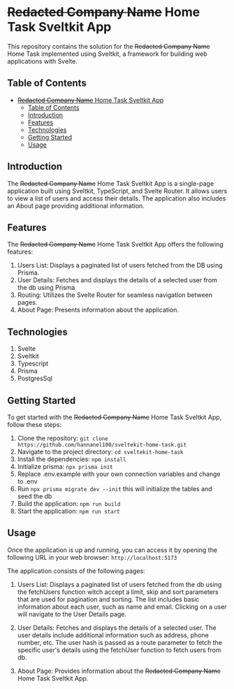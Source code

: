 # ~~Redacted Company Name~~ Home Task Sveltkit App

This repository contains the solution for the ~~Redacted Company Name~~ Home Task implemented using Sveltkit, a framework for building web applications with Svelte.

## Table of Contents

- [~~Redacted Company Name~~ Home Task Sveltkit App](#redacted-company-name-home-task-sveltkit-app)
  - [Table of Contents](#table-of-contents)
  - [Introduction](#introduction)
  - [Features](#features)
  - [Technologies](#technologies)
  - [Getting Started](#getting-started)
  - [Usage](#usage)


## Introduction

The ~~Redacted Company Name~~ Home Task Sveltkit App is a single-page application built using Sveltkit, TypeScript, and Svelte Router. It allows users to view a list of users and access their details. The application also includes an About page providing additional information.

## Features

The ~~Redacted Company Name~~ Home Task Sveltkit App offers the following features:

1. Users List: Displays a paginated list of users fetched from the DB using Prisma.
2. User Details: Fetches and displays the details of a selected user from the db using Prisma
3. Routing: Utilizes the Svelte Router for seamless navigation between pages.
4. About Page: Presents information about the application.

## Technologies

1. Svelte
2. Sveltkit
3. Typescript
4. Prisma
5. PostgresSql

## Getting Started

To get started with the ~~Redacted Company Name~~ Home Task Sveltkit App, follow these steps:

1. Clone the repository: `git clone https://github.com/hannanel100/sveltekit-home-task.git`
2. Navigate to the project directory: `cd sveltekit-home-task`
3. Install the dependencies: `npm install`
4. Initialize prisma: `npx prisma init`
5. Replace .env.example with your own connection variables and change to .env
6. Run `npx prisma migrate dev --init` this will initialize the tables and seed the db
7. Build the application: `npm run build`
8. Start the application: `npm run start`

## Usage

Once the application is up and running, you can access it by opening the following URL in your web browser: `http://localhost:5173`

The application consists of the following pages:

1. Users List: Displays a paginated list of users fetched from the db using the fetchUsers function witch accept a limit, skip and sort parameters that are used for pagination and sorting. The list includes basic information about each user, such as name and email. Clicking on a user will navigate to the User Details page.

2. User Details: Fetches and displays the details of a selected user. The user details include additional information such as address, phone number, etc. The user hash is passed as a route parameter to fetch the specific user's details using the fetchUser function to fetch users from db.

3. About Page: Provides information about the ~~Redacted Company Name~~ Home Task Sveltkit App.


